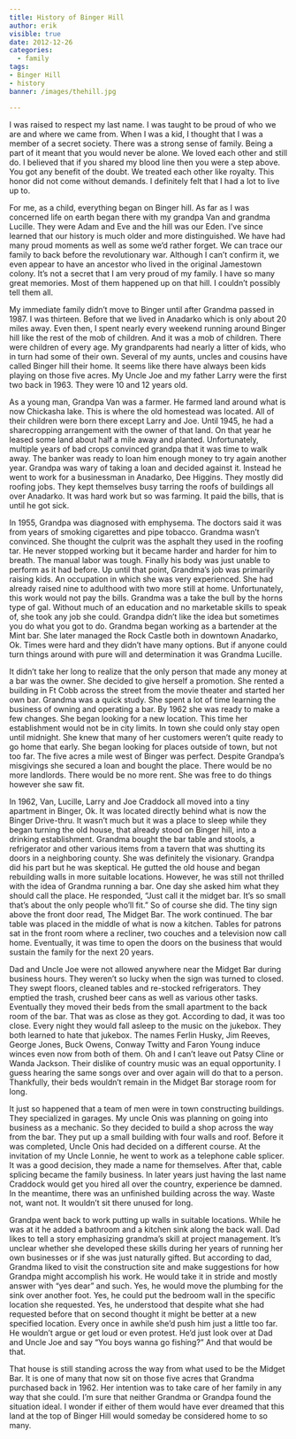 ```yaml
---
title: History of Binger Hill
author: erik
visible: true
date: 2012-12-26
categories:
  - family
tags:
- Binger Hill
- history
banner: /images/thehill.jpg

---
```


I was raised to respect my last name. I was taught to be proud of who we are and where we came from. When I was a kid, I thought that I was a member of a secret society. There was a strong sense of family. Being a part of it meant that you would never be alone. We loved each other and still do. I believed that if you shared my blood line then you were a step above. You got any benefit of the doubt. We treated each other like royalty. This honor did not come without demands. I definitely felt that I had a lot to live up to.

For me, as a child, everything began on Binger hill. As far as I was concerned life on earth began there with my grandpa Van and grandma Lucille. They were Adam and Eve and the hill was our Eden. I’ve since learned that our history is much older and more distinguished. We have had many proud moments as well as some we’d rather forget. We can trace our family to back before the revolutionary war. Although I can’t confirm it, we even appear to have an ancestor who lived in the original Jamestown colony. It’s not a secret that I am very proud of my family. I have so many great memories. Most of them happened up on that hill. I couldn’t possibly tell them all.

My immediate family didn’t move to Binger until after Grandma passed in 1987. I was thirteen. Before that we lived in Anadarko which is only about 20 miles away. Even then, I spent nearly every weekend running around Binger hill like the rest of the mob of children. And it was a mob of children. There were children of every age. My grandparents had nearly a litter of kids, who in turn had some of their own. Several of my aunts, uncles and cousins have called Binger hill their home. It seems like there have always been kids playing on those five acres. My Uncle Joe and my father Larry were the first two back in 1963. They were 10 and 12 years old.

As a young man, Grandpa Van was a farmer. He farmed land around what is now Chickasha lake. This is where the old homestead was located. All of their children were born there except Larry and Joe. Until 1945, he had a sharecropping arrangement with the owner of that land. On that year he leased some land about half a mile away and planted. Unfortunately, multiple years of bad crops convinced grandpa that it was time to walk away. The banker was ready to loan him enough money to try again another year. Grandpa was wary of taking a loan and decided against it. Instead he went to work for a businessman in Anadarko, Dee Higgins. They mostly did roofing jobs. They kept themselves busy tarring the roofs of buildings all over Anadarko. It was hard work but so was farming. It paid the bills, that is until he got sick.

In 1955, Grandpa was diagnosed with emphysema. The doctors said it was from years of smoking cigarettes and pipe tobacco. Grandma wasn’t convinced. She thought the culprit was the asphalt they used in the roofing tar. He never stopped working but it became harder and harder for him to breath. The manual labor was tough. Finally his body was just unable to perform as it had before. Up until that point, Grandma’s job was primarily raising kids. An occupation in which she was very experienced. She had already raised nine to adulthood with two more still at home. Unfortunately, this work would not pay the bills. Grandma was a take the bull by the horns type of gal. Without much of an education and no marketable skills to speak of, she took any job she could. Grandpa didn’t like the idea but sometimes you do what you got to do. Grandma began working as a bartender at the Mint bar. She later managed the Rock Castle both in downtown Anadarko, Ok. Times were hard and they didn’t have many options. But if anyone could turn things around with pure will and determination it was Grandma Lucille.

It didn’t take her long to realize that the only person that made any money at a bar was the owner. She decided to give herself a promotion. She rented a building in Ft Cobb across the street from the movie theater and started her own bar. Grandma was a quick study. She spent a lot of time learning the business of owning and operating a bar. By 1962 she was ready to make a few changes. She began looking for a new location. This time her establishment would not be in city limits. In town she could only stay open until midnight. She knew that many of her customers weren’t quite ready to go home that early. She began looking for places outside of town, but not too far. The five acres a mile west of Binger was perfect. Despite Grandpa’s misgivings she secured a loan and bought the place. There would be no more landlords. There would be no more rent. She was free to do things however she saw fit.

In 1962, Van, Lucille, Larry and Joe Craddock all moved into a tiny apartment in Binger, Ok. It was located directly behind what is now the Binger Drive-thru. It wasn’t much but it was a place to sleep while they began turning the old house, that already stood on Binger hill, into a drinking establishment. Grandma bought the bar table and stools, a refrigerator and other various items from a tavern that was shutting its doors in a neighboring county. She was definitely the visionary. Grandpa did his part but he was skeptical. He gutted the old house and began rebuilding walls in more suitable locations. However, he was still not thrilled with the idea of Grandma running a bar. One day she asked him what they should call the place. He responded, “Just call it the midget bar. It’s so small that’s about the only people who’ll fit.” So of course she did. The tiny sign above the front door read, The Midget Bar. The work continued. The bar table was placed in the middle of what is now a kitchen. Tables for patrons sat in the front room where a recliner, two couches and a television now call home. Eventually, it was time to open the doors on the business that would sustain the family for the next 20 years.

Dad and Uncle Joe were not allowed anywhere near the Midget Bar during business hours. They weren’t so lucky when the sign was turned to closed. They swept floors, cleaned tables and re-stocked refrigerators. They emptied the trash, crushed beer cans as well as various other tasks. Eventually they moved their beds from the small apartment to the back room of the bar. That was as close as they got. According to dad, it was too close. Every night they would fall asleep to the music on the jukebox. They both learned to hate that jukebox. The names Ferlin Husky, Jim Reeves, George Jones, Buck Owens, Conway Twitty and Faron Young induce winces even now from both of them. Oh and I can’t leave out Patsy Cline or Wanda Jackson. Their dislike of country music was an equal opportunity. I guess hearing the same songs over and over again will do that to a person. Thankfully, their beds wouldn’t remain in the Midget Bar storage room for long.

It just so happened that a team of men were in town constructing buildings. They specialized in garages. My uncle Onis was planning on going into business as a mechanic. So they decided to build a shop across the way from the bar. They put up a small building with four walls and roof. Before it was completed, Uncle Onis had decided on a different course. At the invitation of my Uncle Lonnie, he went to work as a telephone cable splicer. It was a good decision, they made a name for themselves. After that, cable splicing became the family business. In later years just having the last name Craddock would get you hired all over the country, experience be damned. In the meantime, there was an unfinished building across the way. Waste not, want not. It wouldn’t sit there unused for long.

Grandpa went back to work putting up walls in suitable locations. While he was at it he added a bathroom and a kitchen sink along the back wall. Dad likes to tell a story emphasizing grandma’s skill at project management. It’s unclear whether she developed these skills during her years of running her own businesses or if she was just naturally gifted. But according to dad, Grandma liked to visit the construction site and make suggestions for how Grandpa might accomplish his work. He would take it in stride and mostly answer with “yes dear” and such. Yes, he would move the plumbing for the sink over another foot. Yes, he could put the bedroom wall in the specific location she requested. Yes, he understood that despite what she had requested before that on second thought it might be better at a new specified location. Every once in awhile she’d push him just a little too far. He wouldn’t argue or get loud or even protest. He’d just look over at Dad and Uncle Joe and say “You boys wanna go fishing?” And that would be that.

That house is still standing across the way from what used to be the Midget Bar. It is one of many that now sit on those five acres that Grandma purchased back in 1962. Her intention was to take care of her family in any way that she could. I’m sure that neither Grandma or Grandpa found the situation ideal. I wonder if either of them would have ever dreamed that this land at the top of Binger Hill would someday be considered home to so many.
